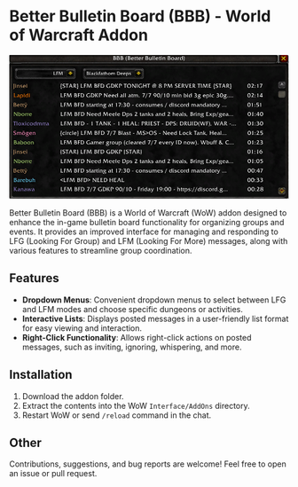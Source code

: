 # Better Bulletin Board (BBB) - World of Warcraft Addon

![](preview.png)

Better Bulletin Board (BBB) is a World of Warcraft (WoW) addon designed to enhance the in-game bulletin board functionality for organizing groups and events. It provides an improved interface for managing and responding to LFG (Looking For Group) and LFM (Looking For More) messages, along with various features to streamline group coordination.

## Features

- **Dropdown Menus**: Convenient dropdown menus to select between LFG and LFM modes and choose specific dungeons or activities.
- **Interactive Lists**: Displays posted messages in a user-friendly list format for easy viewing and interaction.
- **Right-Click Functionality**: Allows right-click actions on posted messages, such as inviting, ignoring, whispering, and more.

## Installation

1. Download the addon folder.
2. Extract the contents into the WoW `Interface/AddOns` directory.
3. Restart WoW or send `/reload` command in the chat.

## Other

Contributions, suggestions, and bug reports are welcome! Feel free to open an issue or pull request.

